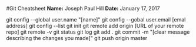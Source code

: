#Git Cheatsheet
**Name:** Joseph Paul Hill
**Date:** January 17, 2017

git config --global user.name "[name]"
git config --gobal user.email [emal address]
git config --list
git init
git remote add origin [URL of your remote repo]
git remote -v
git status
git log
git add .
git commit -m "[clear message describing the changes you made]"
git push origin master